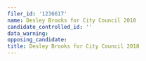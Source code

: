 ```yaml
---
filer_id: '1236617'
name: Desley Brooks for City Council 2018
candidate_controlled_id: ''
data_warning: 
opposing_candidate: 
title: Desley Brooks for City Council 2018
---
```

